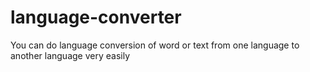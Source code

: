 language-converter
==================

You can do language conversion of word or text from one language to another language very easily